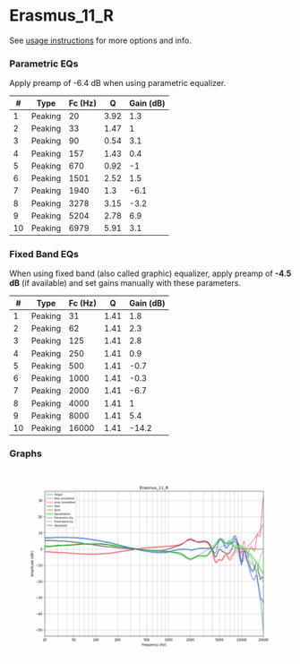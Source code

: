 # Erasmus_11_R
See [usage instructions](https://github.com/jaakkopasanen/AutoEq#usage) for more options and info.

### Parametric EQs
Apply preamp of -6.4 dB when using parametric equalizer.

|   # | Type    |   Fc (Hz) |    Q |   Gain (dB) |
|-----|---------|-----------|------|-------------|
|   1 | Peaking |        20 | 3.92 |         1.3 |
|   2 | Peaking |        33 | 1.47 |         1   |
|   3 | Peaking |        90 | 0.54 |         3.1 |
|   4 | Peaking |       157 | 1.43 |         0.4 |
|   5 | Peaking |       670 | 0.92 |        -1   |
|   6 | Peaking |      1501 | 2.52 |         1.5 |
|   7 | Peaking |      1940 | 1.3  |        -6.1 |
|   8 | Peaking |      3278 | 3.15 |        -3.2 |
|   9 | Peaking |      5204 | 2.78 |         6.9 |
|  10 | Peaking |      6979 | 5.91 |         3.1 |

### Fixed Band EQs
When using fixed band (also called graphic) equalizer, apply preamp of **-4.5 dB** (if available) and set gains manually with these parameters.

|   # | Type    |   Fc (Hz) |    Q |   Gain (dB) |
|-----|---------|-----------|------|-------------|
|   1 | Peaking |        31 | 1.41 |         1.8 |
|   2 | Peaking |        62 | 1.41 |         2.3 |
|   3 | Peaking |       125 | 1.41 |         2.8 |
|   4 | Peaking |       250 | 1.41 |         0.9 |
|   5 | Peaking |       500 | 1.41 |        -0.7 |
|   6 | Peaking |      1000 | 1.41 |        -0.3 |
|   7 | Peaking |      2000 | 1.41 |        -6.7 |
|   8 | Peaking |      4000 | 1.41 |         1   |
|   9 | Peaking |      8000 | 1.41 |         5.4 |
|  10 | Peaking |     16000 | 1.41 |       -14.2 |

### Graphs
![](./Erasmus_11_R.png)

